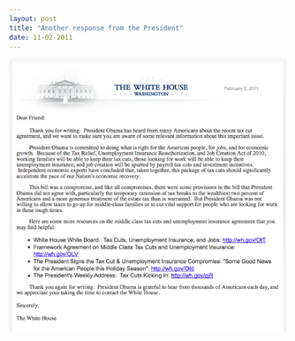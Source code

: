 ```yaml
---
layout: post
title: "Another response from the President"
date: 11-02-2011
---
```


<img src="/assets/img/letter-from-obama.png" alt="Letter from President Obama"/>



 
 